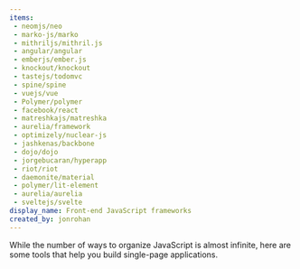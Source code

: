 ```yaml
---
items:
 - neomjs/neo
 - marko-js/marko
 - mithriljs/mithril.js
 - angular/angular
 - emberjs/ember.js
 - knockout/knockout
 - tastejs/todomvc
 - spine/spine
 - vuejs/vue
 - Polymer/polymer
 - facebook/react
 - matreshkajs/matreshka
 - aurelia/framework
 - optimizely/nuclear-js
 - jashkenas/backbone
 - dojo/dojo
 - jorgebucaran/hyperapp
 - riot/riot
 - daemonite/material
 - polymer/lit-element
 - aurelia/aurelia
 - sveltejs/svelte
display_name: Front-end JavaScript frameworks
created_by: jonrohan
---
```

While the number of ways to organize JavaScript is almost infinite, here are some tools that help you build single-page applications.
